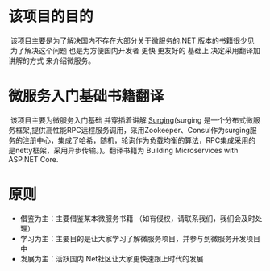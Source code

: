 # 该项目的目的
  该项目主要是为了解决国内不存在大部分关于微服务的.NET 版本的书籍很少见  为了解决这个问题 也是为方便国内开发者 更快 更友好的 基础上 决定采用翻译加讲解的方式 来介绍微服务。
# 微服务入门基础书籍翻译 
  该项目主要为微服务入门基础 并穿插着讲解 [Surging](https://github.com/dotnetcore/surging)(surging 是一个分布式微服务框架,提供高性能RPC远程服务调用，采用Zookeeper、Consul作为surging服务的注册中心，集成了哈希，随机，轮询作为负载均衡的算法，RPC集成采用的是netty框架，采用异步传输。)。翻译书籍为 Building Microservices with ASP.NET Core.
# 原则
+ 借鉴为主：主要借鉴某本微服务书籍 （如有侵权，请联系我们，我们会及时处理）
+ 学习为主：主要目的是让大家学习了解微服务项目，并参与到微服务开发项目中
+ 发展为主：活跃国内.Net社区让大家更快速跟上时代的发展
   
   
  
